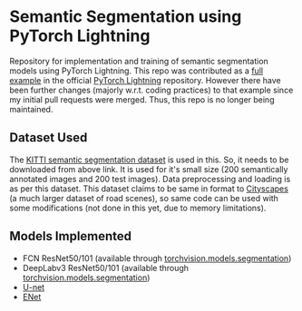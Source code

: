 # Semantic Segmentation using PyTorch Lightning
Repository for implementation and training of semantic segmentation models using PyTorch Lightning. This repo was contributed as a [full example](https://github.com/Lightning-AI/lightning/blob/master/examples/pl_domain_templates/semantic_segmentation.py) in the official [PyTorch Lightning](https://github.com/Lightning-AI/lightning) repository. However there have been further changes (majorly w.r.t. coding practices) to that example since my initial pull requests were merged. Thus, this repo is no longer being maintained.

## Dataset Used
The [KITTI semantic segmentation dataset](http://www.cvlibs.net/datasets/kitti/eval_semseg.php?benchmark=semantics2015) is used in this. So, it needs to be downloaded from above link. It is used for it's small size (200 semantically annotated images and 200 test images). Data preprocessing and loading is as per this dataset. This dataset claims to be same in format to [Cityscapes](https://www.cityscapes-dataset.com/) (a much larger dataset of road scenes), so same code can be used with some modifications (not done in this yet, due to memory limitations).

## Models Implemented
- FCN ResNet50/101 (available through [torchvision.models.segmentation](https://pytorch.org/docs/stable/torchvision/models.html#semantic-segmentation))
- DeepLabv3 ResNet50/101 (available through [torchvision.models.segmentation](https://pytorch.org/docs/stable/torchvision/models.html#semantic-segmentation))
- [U-net](https://lmb.informatik.uni-freiburg.de/people/ronneber/u-net/)
- [ENet](https://arxiv.org/abs/1606.02147)
